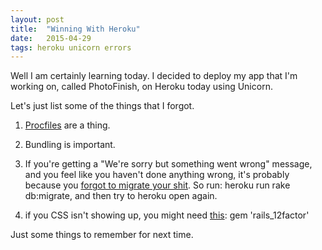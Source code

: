 ```yaml
---
layout: post
title:  "Winning With Heroku"
date:   2015-04-29
tags: heroku unicorn errors
---
```


Well I am certainly learning today.  I decided to deploy my app that I'm working on, called PhotoFinish, on Heroku today using Unicorn.

Let's just list some of the things that I forgot.

1. <a href="https://devcenter.heroku.com/articles/procfile">Procfiles</a> are a thing.

2. Bundling is important.

3. If you're getting a "We're sorry but something went wrong" message, and you feel like you haven't done anything wrong, it's probably because you <a href="http://stackoverflow.com/questions/20924389/heroku-were-sorry-but-something-went-wrong">forgot to migrate your shit</a>. So run: <span class="keyword">heroku run rake db:migrate</span>, and then try to <span class="keyword">heroku open</span> again.

4. if you CSS isn't showing up, you might need <a href="https://devcenter.heroku.com/articles/ruby-support#injected-plugins">this</a>: <span class="keyword">gem 'rails_12factor'</span>

Just some things to remember for next time.